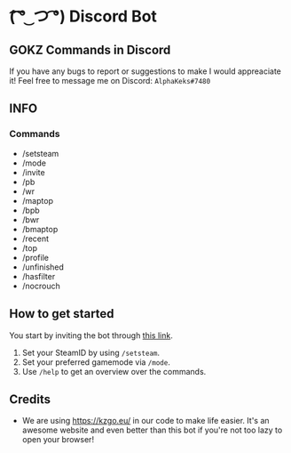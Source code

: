 # (͡ ͡° ͜ つ ͡͡°) Discord Bot

## GOKZ Commands in Discord

If you have any bugs to report or suggestions to make I would appreaciate it!
Feel free to message me on Discord: `AlphaKeks#7480`

## INFO

### Commands

-   /setsteam
-   /mode
-   /invite
-   /pb
-   /wr
-   /maptop
-   /bpb
-   /bwr
-   /bmaptop
-   /recent
-   /top
-   /profile
-   /unfinished
-   /hasfilter
-   /nocrouch

## How to get started

You start by inviting the bot through [this link](https://schnose.eu/schnosebot).

1. Set your SteamID by using `/setsteam`.
2. Set your preferred gamemode via `/mode`.
3. Use `/help` to get an overview over the commands.

## Credits

-   We are using https://kzgo.eu/ in our code to make life easier. It's an awesome website and even better than this bot if you're not too lazy to open your browser!

